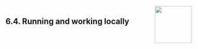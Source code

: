 <img align="right" width="100px" src="../../_images/Foundation29.png">

## 6.4. Running and working locally